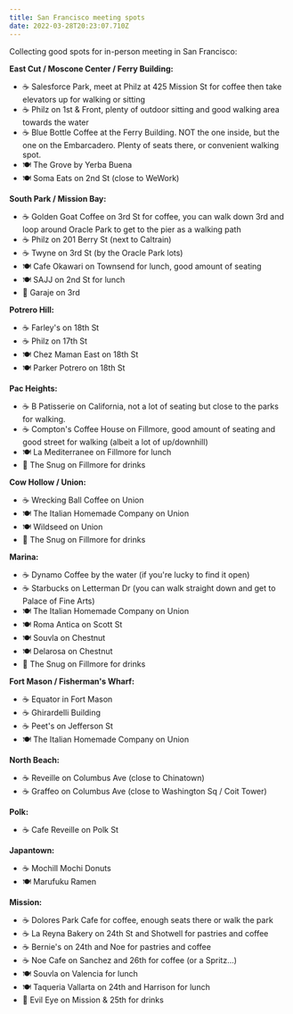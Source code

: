 ```yaml
---
title: San Francisco meeting spots
date: 2022-03-28T20:23:07.710Z
---
```

Collecting good spots for in-person meeting in San Francisco:

**East Cut / Moscone Center / Ferry Building:**

* ☕ Salesforce Park, meet at Philz at 425 Mission St for coffee then take elevators up for walking or sitting
* ☕ Philz on 1st & Front, plenty of outdoor sitting and good walking area towards the water
* ☕ Blue Bottle Coffee at the Ferry Building. NOT the one inside, but the one on the Embarcadero. Plenty of seats there, or convenient walking spot.
* 🍽️ The Grove by Yerba Buena
* 🍽️ Soma Eats on 2nd St (close to WeWork)

**South Park / Mission Bay:**

* ☕ Golden Goat Coffee on 3rd St for coffee, you can walk down 3rd and loop around Oracle Park to get to the pier as a walking path
* ☕ Philz on 201 Berry St (next to Caltrain)
* ☕ Twyne on 3rd St (by the Oracle Park lots)
* 🍽️ Cafe Okawari on Townsend for lunch, good amount of seating
* 🍽️ SAJJ on 2nd St for lunch
* 🍺 Garaje on 3rd 

**Potrero Hill:**

* ☕ Farley's on 18th St
* ☕ Philz on 17th St
* 🍽️ Chez Maman East on 18th St
* 🍽️ Parker Potrero on 18th St

**Pac Heights:**

* ☕ B Patisserie on California, not a lot of seating but close to the parks for walking.
* ☕ Compton's Coffee House on Fillmore, good amount of seating and good street for walking (albeit a lot of up/downhill)
* 🍽️ La Mediterranee on Fillmore for lunch
* 🍺 The Snug on Fillmore for drinks 

**Cow Hollow / Union:**

* ☕ Wrecking Ball Coffee on Union
* 🍽️ The Italian Homemade Company on Union
* 🍽️ Wildseed on Union
* 🍺 The Snug on Fillmore for drinks 

**Marina:**

* ☕ Dynamo Coffee by the water (if you're lucky to find it open)
* ☕ Starbucks on Letterman Dr (you can walk straight down and get to Palace of Fine Arts)
* 🍽️ The Italian Homemade Company on Union
* 🍽️ Roma Antica on Scott St
* 🍽️ Souvla on Chestnut
* 🍽️ Delarosa on Chestnut
* 🍺 The Snug on Fillmore for drinks 

**Fort Mason / Fisherman's Wharf:**

* ☕ Equator in Fort Mason
* ☕ Ghirardelli Building
* ☕ Peet's on Jefferson St
* 🍽️ The Italian Homemade Company on Union

**North Beach:**

* ☕ Reveille on Columbus Ave (close to Chinatown)
* ☕ Graffeo on Columbus Ave (close to Washington Sq / Coit Tower)

**Polk:**

* ☕ Cafe Reveille on Polk St

**Japantown:**

* ☕ Mochill Mochi Donuts
* 🍽️ Marufuku Ramen

**Mission:**

* ☕ Dolores Park Cafe for coffee, enough seats there or walk the park
* ☕ La Reyna Bakery on 24th St and Shotwell for pastries and coffee
* ☕ Bernie's on 24th and Noe for pastries and coffee
* ☕ Noe Cafe on Sanchez and 26th for coffee (or a Spritz...)
* 🍽️ Souvla on Valencia for lunch
* 🍽️ Taqueria Vallarta on 24th and Harrison for lunch
* 🍺 Evil Eye on Mission & 25th for drinks